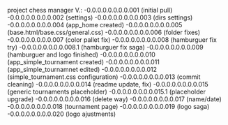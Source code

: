 project chess manager
V.:
  -0.0.0.0.0.0.0.0.001 (initial pull)
  -0.0.0.0.0.0.0.0.002 (settings)
  -0.0.0.0.0.0.0.0.003 (dirs settings)
  -0.0.0.0.0.0.0.0.004 (app_home created)
  -0.0.0.0.0.0.0.0.005 (base.html/base.css/general.css)
  -0.0.0.0.0.0.0.0.006 (folder fixes)
  -0.0.0.0.0.0.0.0.007 (color pallet fix)
  -0.0.0.0.0.0.0.0.008 (hamburguer fix try)
  -0.0.0.0.0.0.0.0.008.1 (hamburguer fix saga)
  -0.0.0.0.0.0.0.0.009 (hamburguer and logo finished)
  -0.0.0.0.0.0.0.0.010 (app_simple_tournament created)
  -0.0.0.0.0.0.0.0.011 (app_simple_tournamnet edited)
  -0.0.0.0.0.0.0.0.012 (simple_tournament.css configuration)
  -0.0.0.0.0.0.0.0.013 (commit cleaning)
  -0.0.0.0.0.0.0.0.014 (readme update, fix)
  -0.0.0.0.0.0.0.0.015 (generic tournaments placeholder)
  -0.0.0.0.0.0.0.0.015.1 (placeholder upgrade)
  -0.0.0.0.0.0.0.0.016 (delete way)
  -0.0.0.0.0.0.0.0.017 (name/date)
  -0.0.0.0.0.0.0.0.018 (tournament page)
  -0.0.0.0.0.0.0.0.019 (logo saga)
  -0.0.0.0.0.0.0.0.020 (logo ajustments)